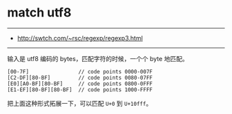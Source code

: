# match utf8

---

+ http://swtch.com/~rsc/regexp/regexp3.html

---

输入是 utf8 编码的 bytes，匹配字符的时候，一个个 byte 地匹配。

```
[00-7F]                // code points 0000-007F
[C2-DF][80-BF]         // code points 0080-07FF
[E0][A0-BF][80-BF]     // code points 0800-0FFF
[E1-EF][80-BF][80-BF]  // code points 1000-FFFF
```

把上面这种形式拓展一下，可以匹配 `U+0` 到 `U+10fff`。
